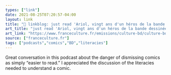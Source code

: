 ```yaml
---
types: ["link"]
date: 2021-08-25T07:20:57-04:00
layout: link
title: "🔗 linkblog: just read 'Ariol, vingt ans d'un héros de la bande dessinée jeunesse'"
art_title: "just read 'Ariol, vingt ans d'un héros de la bande dessinée jeunesse"
art_link: "https://www.franceculture.fr/emissions/culture-bd/culture-bd-par-melanie-chalandon-du-dimanche-22-aout-2021"
source: ["franceculture.fr"]
tags: ["podcasts","comics","BD","literacies"]
---
```

Great conversation in this podcast about the danger of dismissing comics as simply “easier to read.” I appreciated the discussion of the literacies needed to understand a comic.
